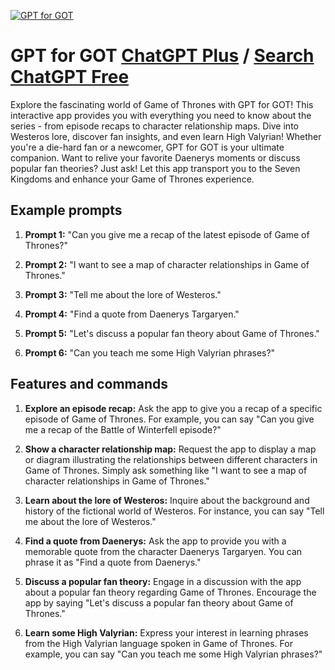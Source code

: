 
[![GPT for GOT](https://files.oaiusercontent.com/file-GpjMxQvi7EKPtLu5JHkRLKvK?se=2123-10-18T16%3A50%3A55Z&sp=r&sv=2021-08-06&sr=b&rscc=max-age%3D31536000%2C%20immutable&rscd=attachment%3B%20filename%3Ddfb739d5-c76d-41e1-bb7d-d1073fa71348.png&sig=O9RhpxukAt6t%2Bp7jer%2B9iCHKRDWttq0PIYURdI3Limk%3D)](https://chat.openai.com/g/g-Dtc0xmZoZ-gpt-for-got)

# GPT for GOT [ChatGPT Plus](https://chat.openai.com/g/g-Dtc0xmZoZ-gpt-for-got) / [Search ChatGPT Free](https://gptcall.net/index.html#/?search=GPT%20for%20GOT)

Explore the fascinating world of Game of Thrones with GPT for GOT! This interactive app provides you with everything you need to know about the series - from episode recaps to character relationship maps. Dive into Westeros lore, discover fan insights, and even learn High Valyrian! Whether you're a die-hard fan or a newcomer, GPT for GOT is your ultimate companion. Want to relive your favorite Daenerys moments or discuss popular fan theories? Just ask! Let this app transport you to the Seven Kingdoms and enhance your Game of Thrones experience.

## Example prompts

1. **Prompt 1:** "Can you give me a recap of the latest episode of Game of Thrones?"

2. **Prompt 2:** "I want to see a map of character relationships in Game of Thrones."

3. **Prompt 3:** "Tell me about the lore of Westeros."

4. **Prompt 4:** "Find a quote from Daenerys Targaryen."

5. **Prompt 5:** "Let's discuss a popular fan theory about Game of Thrones."

6. **Prompt 6:** "Can you teach me some High Valyrian phrases?"

## Features and commands

1. **Explore an episode recap:** Ask the app to give you a recap of a specific episode of Game of Thrones. For example, you can say "Can you give me a recap of the Battle of Winterfell episode?"

2. **Show a character relationship map:** Request the app to display a map or diagram illustrating the relationships between different characters in Game of Thrones. Simply ask something like "I want to see a map of character relationships in Game of Thrones."

3. **Learn about the lore of Westeros:** Inquire about the background and history of the fictional world of Westeros. For instance, you can say "Tell me about the lore of Westeros."

4. **Find a quote from Daenerys:** Ask the app to provide you with a memorable quote from the character Daenerys Targaryen. You can phrase it as "Find a quote from Daenerys."

5. **Discuss a popular fan theory:** Engage in a discussion with the app about a popular fan theory regarding Game of Thrones. Encourage the app by saying "Let's discuss a popular fan theory about Game of Thrones."

6. **Learn some High Valyrian:** Express your interest in learning phrases from the High Valyrian language spoken in Game of Thrones. For example, you can say "Can you teach me some High Valyrian phrases?"


